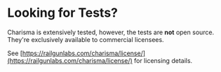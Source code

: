 # Looking for Tests?

Charisma is extensively tested, however, the tests are **not** open source.
They're exclusively available to commercial licensees.

See [https://railgunlabs.com/charisma/license/](https://railgunlabs.com/charisma/license/) for licensing details.
